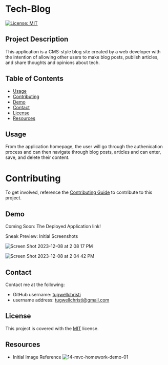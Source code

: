 # Tech-Blog
[![License: MIT](https://img.shields.io/badge/License-MIT-yellow.svg)](https://opensource.org/licenses/MIT)

## Project Description 
This application is a CMS-style blog site created by a web developer with the intention of allowing other users to make blog posts, publish articles, and share thoughts and opinions about tech. 

## Table of Contents
- [Usage](#usage)
- [Contributing](#contributing)
- [Demo](#demo)
- [Contact](#contact)
- [License](#licence)
- [Resources](#resources)

## Usage
From the application homepage, the user will go through the authenication process and can then navigate through blog posts, articles and can enter, save, and delete their content. 

# Contributing 
To get involved, reference the [Contributing Guide](https://docs.github.com/en/get-started/quickstart/contributing-to-projects) to contribute to this project.  

## Demo 
Coming Soon: The Deployed Application link!

Sneak Preview: Initial Screenshots 

![Screen Shot 2023-12-08 at 2 08 17 PM](https://github.com/tugwellchristi/Tech-Blog/assets/90078824/498fc7c4-20a8-40aa-b591-f3345dd6bc19)

![Screen Shot 2023-12-08 at 2 04 42 PM](https://github.com/tugwellchristi/Tech-Blog/assets/90078824/9c37e67e-1aa6-4171-86d1-400f1d87fe8f)


## Contact
Contact me at the following: 
- GitHub username: [tugwellchristi](https://github.com/tugwellchristi/README.md-Generator)
- username address: [tugwellchristi@gmail.com](mailto:tugwellchristi@gmail.com)

## License 
This project is covered with the [MIT](https://opensource.org/license/MIT/) license.

## Resources 
- Initial Image Reference 
![14-mvc-homework-demo-01](https://github.com/tugwellchristi/Tech-Blog/assets/90078824/8a9ce3b9-f716-4c21-aae8-e1977b3f0327)
